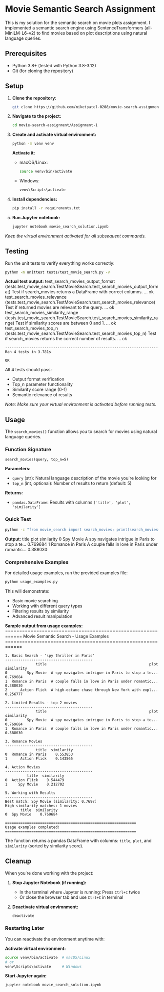 # Movie Semantic Search Assignment

This is my solution for the semantic search on movie plots assignment. I implemented a semantic search engine using SentenceTransformers (all-MiniLM-L6-v2) to find movies based on plot descriptions using natural language queries.

## Prerequisites

- Python 3.8+ (tested with Python 3.8-3.12)
- Git (for cloning the repository)

## Setup

1. **Clone the repository:**
   ```bash
   git clone https://github.com/niketpatel-0208/movie-search-assignment.git
   ```

2. **Navigate to the project:**
   ```bash
   cd movie-search-assignment/Assignment-1
   ```

3. **Create and activate virtual environment:**
   ```bash
   python -m venv venv
   ```
   
   **Activate it:**
   - macOS/Linux:
     ```bash
     source venv/bin/activate
     ```
   - Windows:
     ```bash
     venv\Scripts\activate
     ```

4. **Install dependencies:**
   ```bash
   pip install -r requirements.txt
   ```

5. **Run Jupyter notebook:**
   ```bash
   jupyter notebook movie_search_solution.ipynb
   ```

*Keep the virtual environment activated for all subsequent commands.*

## Testing

Run the unit tests to verify everything works correctly:

```bash
python -m unittest tests/test_movie_search.py -v
```

**Actual test output:**
    test_search_movies_output_format (tests.test_movie_search.TestMovieSearch.test_search_movies_output_format)
    Test if search_movies returns a DataFrame with correct columns. ... ok
    test_search_movies_relevance (tests.test_movie_search.TestMovieSearch.test_search_movies_relevance)
    Test if returned movies are relevant to the query. ... ok
    test_search_movies_similarity_range (tests.test_movie_search.TestMovieSearch.test_search_movies_similarity_range)
    Test if similarity scores are between 0 and 1. ... ok
    test_search_movies_top_n (tests.test_movie_search.TestMovieSearch.test_search_movies_top_n)
    Test if search_movies returns the correct number of results. ... ok

    ----------------------------------------------------------------------
    Ran 4 tests in 3.781s

    OK

All 4 tests should pass:
- Output format verification
- Top_n parameter functionality  
- Similarity score range (0-1)
- Semantic relevance of results

*Note: Make sure your virtual environment is activated before running tests.*

## Usage

The `search_movies()` function allows you to search for movies using natural language queries.

### Function Signature
    search_movies(query, top_n=5)

**Parameters:**
- `query` (str): Natural language description of the movie you're looking for  
- `top_n` (int, optional): Number of results to return (default: 5)

**Returns:**
- `pandas.DataFrame`: Results with columns `['title', 'plot', 'similarity']`

### Quick Test
```bash
python -c "from movie_search import search_movies; print(search_movies('spy thriller in Paris', top_n=2))"
```

**Output:**
                  title                                               plot  similarity
    0         Spy Movie  A spy navigates intrigue in Paris to stop a te...    0.769684
    1  Romance in Paris  A couple falls in love in Paris under romantic...    0.388030

### Comprehensive Examples

For detailed usage examples, run the provided examples file:

```bash
python usage_examples.py
```

This will demonstrate:
- Basic movie searching
- Working with different query types  
- Filtering results by similarity
- Advanced result manipulation

**Sample output from usage examples:**
    ============================================================
    Movie Semantic Search - Usage Examples
    ============================================================

    1. Basic Search - 'spy thriller in Paris'
    ----------------------------------------
                  title                                               plot  similarity
    0         Spy Movie  A spy navigates intrigue in Paris to stop a te...    0.769684
    1  Romance in Paris  A couple falls in love in Paris under romantic...    0.388030
    2      Action Flick  A high-octane chase through New York with expl...    0.256777

    2. Limited Results - top 2 movies
    ----------------------------------------
                  title                                               plot  similarity
    0         Spy Movie  A spy navigates intrigue in Paris to stop a te...    0.769684
    1  Romance in Paris  A couple falls in love in Paris under romantic...    0.388030

    3. Romance Movies
    ----------------------------------------
                  title  similarity
    0  Romance in Paris    0.553853
    1      Action Flick    0.143565

    4. Action Movies
    ----------------------------------------
              title  similarity
    0  Action Flick    0.544479
    1     Spy Movie    0.212702

    5. Working with Results
    ----------------------------------------
    Best match: Spy Movie (similarity: 0.7697)
    High similarity matches: 1 movies
           title  similarity
    0  Spy Movie    0.769684

    ============================================================
    Usage examples completed!
    ============================================================

The function returns a pandas DataFrame with columns: `title`, `plot`, and `similarity` (sorted by similarity score).

## Cleanup

When you're done working with the project:

1. **Stop Jupyter Notebook (if running):**
   - In the terminal where Jupyter is running: Press `Ctrl+C` twice
   - Or close the browser tab and use `Ctrl+C` in terminal


2. **Deactivate virtual environment:**
   ```bash
   deactivate
   ```

### Restarting Later

You can reactivate the environment anytime with:

**Activate virtual environment:**
```bash
source venv/bin/activate  # macOS/Linux
# or
venv\Scripts\activate     # Windows
```

**Start Jupyter again:**
```bash
jupyter notebook movie_search_solution.ipynb
```
